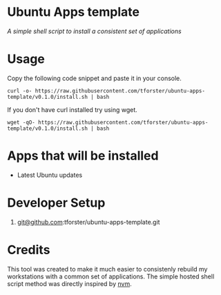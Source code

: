 # Ubuntu Apps template

_A simple shell script to install a consistent set of applications_

# Usage

Copy the following code snippet and paste it in your console.

`curl -o- https://raw.githubusercontent.com/tforster/ubuntu-apps-template/v0.1.0/install.sh | bash`

If you don't have curl installed try using wget.

`wget -qO- https://raw.githubusercontent.com/tforster/ubuntu-apps-template/v0.1.0/install.sh | bash`

# Apps that will be installed

* Latest Ubuntu updates



# Developer Setup

1. git@github.com:tforster/ubuntu-apps-template.git

# Credits

This tool was created to make it much easier to consistenly rebuild my workstations with a common set of applications. The simple hosted
shell script method was directly inspired by [nvm](https://github.com/creationix/nvm).